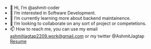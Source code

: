 - 👋 Hi, I’m @ashmit-coder
- 👀 I’m interested in Software Development.
- 🌱 I’m currently learning more about backend maintainence.
- 💞️ I’m looking to collaborate on any sort of project or competetions.
- 📫 How to reach me, you can use my email ashmitjagtap2209.work@gmail.com or my twitter @AshmitJagtap
<a href="https://drive.google.com/file/d/1VOwwsvq1v2l2rKhw-coyfkiqLZUlUpui/view?usp=sharing"> Resume</a>
<!---
ashmit-coder/ashmit-coder is a ✨ special ✨ repository because its `README.md` (this file) appears on your GitHub profile.
You can click the Preview link to take a look at your changes.
--->
